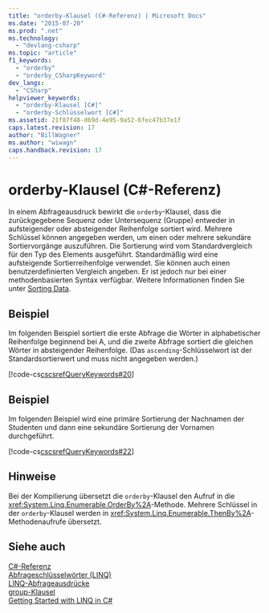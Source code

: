 ```yaml
---
title: "orderby-Klausel (C#-Referenz) | Microsoft Docs"
ms.date: "2015-07-20"
ms.prod: ".net"
ms.technology: 
  - "devlang-csharp"
ms.topic: "article"
f1_keywords: 
  - "orderby"
  - "orderby_CSharpKeyword"
dev_langs: 
  - "CSharp"
helpviewer_keywords: 
  - "orderby-Klausel [C#]"
  - "orderby-Schlüsselwort [C#]"
ms.assetid: 21f87f48-d69d-4e95-9a52-6fec47b37e1f
caps.latest.revision: 17
author: "BillWagner"
ms.author: "wiwagn"
caps.handback.revision: 17
---
```

# orderby-Klausel (C#-Referenz)
In einem Abfrageausdruck bewirkt die `orderby`\-Klausel, dass die zurückgegebene Sequenz oder Untersequenz \(Gruppe\) entweder in aufsteigender oder absteigender Reihenfolge sortiert wird.  Mehrere Schlüssel können angegeben werden, um einen oder mehrere sekundäre Sortiervorgänge auszuführen.  Die Sortierung wird vom Standardvergleich für den Typ des Elements ausgeführt.  Standardmäßig wird eine aufsteigende Sortierreihenfolge verwendet.  Sie können auch einen benutzerdefinierten Vergleich angeben.  Er ist jedoch nur bei einer methodenbasierten Syntax verfügbar.  Weitere Informationen finden Sie unter [Sorting Data](../../../visual-basic/programming-guide/concepts/linq/sorting-data.md).  
  
## Beispiel  
 Im folgenden Beispiel sortiert die erste Abfrage die Wörter in alphabetischer Reihenfolge beginnend bei A, und die zweite Abfrage sortiert die gleichen Wörter in absteigender Reihenfolge.  \(Das `ascending`\-Schlüsselwort ist der Standardsortierwert und muss nicht angegeben werden.\)  
  
 [!code-cs[cscsrefQueryKeywords#20](../../../csharp/language-reference/keywords/codesnippet/CSharp/orderby-clause_1.cs)]  
  
## Beispiel  
 Im folgenden Beispiel wird eine primäre Sortierung der Nachnamen der Studenten und dann eine sekundäre Sortierung der Vornamen durchgeführt.  
  
 [!code-cs[cscsrefQueryKeywords#22](../../../csharp/language-reference/keywords/codesnippet/CSharp/orderby-clause_2.cs)]  
  
## Hinweise  
 Bei der Kompilierung übersetzt die `orderby`\-Klausel den Aufruf in die <xref:System.Linq.Enumerable.OrderBy%2A>\-Methode.  Mehrere Schlüssel in der `orderby`\-Klausel werden in <xref:System.Linq.Enumerable.ThenBy%2A>\-Methodenaufrufe übersetzt.  
  
## Siehe auch  
 [C\#\-Referenz](../../../csharp/language-reference/index.md)   
 [Abfrageschlüsselwörter \(LINQ\)](../../../csharp/language-reference/keywords/query-keywords.md)   
 [LINQ\-Abfrageausdrücke](../../../csharp/programming-guide/linq-query-expressions/index.md)   
 [group\-Klausel](../../../csharp/language-reference/keywords/group-clause.md)   
 [Getting Started with LINQ in C\#](../../../csharp/programming-guide/concepts/linq/getting-started-with-linq.md)